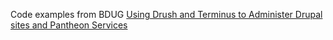 Code examples from BDUG [Using Drush
and Terminus to Administer Drupal sites and Pantheon Services](https://docs.google.com/a/berkeley.edu/presentation/d/1gAZZu9_NcggD7o18O8_50Ub_hHt3TGE-cltfiOl9s84/edit?usp=sharing)
